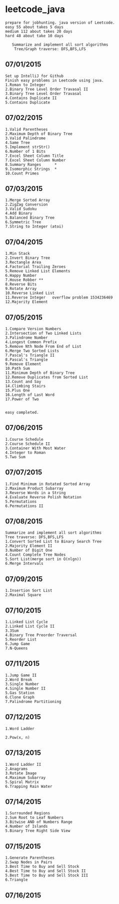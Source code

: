 # leetcode_java
	prepare for jobhunting. java version of Leetcode.
	easy 55 about takes 5 days
	medium 112 about takes 20 days
	hard 48 about take 10 days

	   Summarize and implement all sort algorithms
        Tree/Graph traverse: DFS,BFS,LFS
07/01/2015
-------------
	Set up IntelliJ for Github
	Finish easy problems in Leetcode using java.
	1.Roman to Integer
	2.Binary Tree Level Order Travasal II
	3.Binary Tree Level Order Travasal
	4.Contains Duplicate II
	5.Contains Duplicate

07/02/2015
-------------
    1.Valid Parentheses
    2.Maximum Depth of Binary Tree
    3.Valid Palindrome
    4.Same Tree
    5.Implement strStr()
    6.Number of 1 Bits
    7.Excel Sheet Column Title
    7.Excel Sheet Column Number
    8.Summary Ranges      *
    9.Isomorphic Strings  *
    10.Count Primes

07/03/2015
-------------

    1.Merge Sorted Array
    2.ZigZag Conversion
    3.Valid Sudoku
    4.Add Binary
    5.Balanced Binary Tree
    6.Symmetric Tree
    7.String to Integer (atoi)

07/04/2015
---------------
    1.Min Stack
    2.Invert Binary Tree
    3.Rectangle Area
    4.Factorial Trailing Zeroes
    5.Remove Linked List Elements
    6.Happy Number
    7.House Robber **
    8.Reverse Bits
    9.Rotate Array
    10.Reverse Linked List
    11.Reverse Integer   overflow problem 1534236469
    12.Majority Element

07/05/2015
------------------

    1.Compare Version Numbers
    2.Intersection of Two Linked Lists
    3.Palindrome Number
    4.Longest Common Prefix
    5.Remove Nth Node From End of List
    6.Merge Two Sorted Lists
    7.Pascal's Triangle II
    8.Pascal's Triangle
    9.Remove Element
    10.Path Sum
    11.Minimum Depth of Binary Tree
    12.Remove Duplicates from Sorted List
    13.Count and Say
    14.Climbing Stairs
    15.Plus One
    16.Length of Last Word
    17.Power of Two


    easy completed.

07/06/2015
------------------


    1.Course Schedule
    2.Course Schedule II
    3.Container With Most Water
    4.Integer to Roman
    5.Two Sum


07/07/2015
------------------
    1.Find Minimum in Rotated Sorted Array
    2.Maximum Product Subarray
    3.Reverse Words in a String
    4.Evaluate Reverse Polish Notation
    5.Permutations
    6.Permutations II

07/08/2015
------------------
    Summarize and implement all sort algorithms
    Tree traverse: DFS,BFS,LFS
    1.Convert Sorted List to Binary Search Tree
    2.Majority Element II
    3.Number of Digit One
    4.Count Complete Tree Nodes
    5.Sort List(merge sort in O(nlgn))
    6.Merge Intervals

07/09/2015
------------------
    1.Insertion Sort List
    2.Maximal Square

07/10/2015
------------------
    1.Linked List Cycle
    2.Linked List Cycle II
    3.3Sum
    4.Binary Tree Preorder Traversal
    5.Reorder List
    6.Jump Game
    7.N-Queens

07/11/2015
--------------------
    1.Jump Game II
    2.Word Break
    3.Single Number
    4.Single Number II
    5.Gas Station
    6.Clone Graph
    7.Palindrome Partitioning

07/12/2015
--------------------------
    1.Word Ladder

    2.Pow(x, n)


07/13/2015
--------------------------
    1.Word Ladder II
    2.Anagrams
    3.Rotate Image
    4.Maximum Subarray
    5.Spiral Matrix
    6.Trapping Rain Water

07/14/2015
--------------------------
    1.Surrounded Regions
    2.Sum Root to Leaf Numbers
    3.Bitwise AND of Numbers Range
    4.Number of Islands
    5.Binary Tree Right Side View

07/15/2015
--------------------------

    1.Generate Parentheses
    2.Swap Nodes in Pairs
    3.Best Time to Buy and Sell Stock
    4.Best Time to Buy and Sell Stock II
    5.Best Time to Buy and Sell Stock III
    6.Triangle

07/16/2015
--------------------------